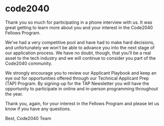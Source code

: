 # code2040

Thank you so much for participating in a phone interview with us. It was great getting to learn more about you and your interest in the Code2040 Fellows Program.

We’ve had a very competitive pool and have had to make hard decisions, and unfortunately we won’t be able to advance you into the next stage of our application process. We have no doubt, though, that you’ll be a real asset to the tech industry and we will continue to consider you part of the Code2040 community.

We strongly encourage you to review our Applicant Playbook and keep an eye out for opportunities offered through our Technical Applicant Prep (TAP) Program. By signing-up for the TAP Newsletter you will have the opportunity to participate in online and in-person programming throughout the year.

Thank you, again, for your interest in the Fellows Program and please let us know if you have any questions.

Best,
Code2040 Team
